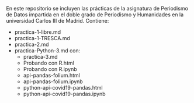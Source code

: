 En este repositorio se incluyen las prácticas de la asignatura de Periodismo de Datos impartida en el doble grado de Periodismo y Humanidades en la universidad Carlos III de Madrid. Contiene:
- practica-1-libre.md
- practica-1-TRESCA.md
- practica-2.md
- practica-Python-3.md con:
   - practica-3.md
   - Probando con R.html
   - Probando con R.ipynb
   - api-pandas-folium.html
   - api-pandas-folium.ipynb
   - python-api-covid19-pandas.html
   - python-api-covid19-pandas.ipynb
